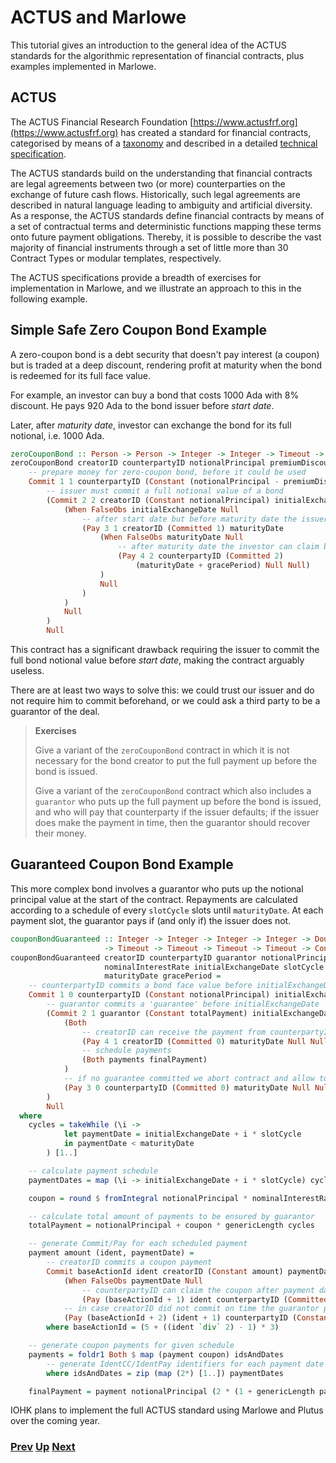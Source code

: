 # ACTUS and Marlowe

This tutorial gives an introduction to the general idea of the ACTUS standards for the algorithmic representation of financial contracts, plus examples implemented in Marlowe.

## ACTUS

The ACTUS Financial Research Foundation [https://www.actusfrf.org](https://www.actusfrf.org) has created a standard for financial contracts, categorised by means of a [taxonomy](https://www.actusfrf.org/taxonomy) and described in a detailed [technical specification](https://www.actusfrf.org/algorithmic-standard).

The ACTUS standards build on the understanding that financial contracts are legal agreements between two
(or more) counterparties on the exchange of future cash flows. Historically, such legal agreements are described in natural language leading to ambiguity and artificial diversity. As a response, the ACTUS standards define financial contracts by means of a set of contractual terms and deterministic functions mapping these terms onto future payment obligations. Thereby, it is possible to describe the vast majority of financial instruments through a set of little more than 30 Contract Types or modular templates, respectively.

The ACTUS specifications provide a breadth of exercises for implementation in Marlowe, and we illustrate an approach to this in the following example.

## Simple Safe Zero Coupon Bond Example

A zero-coupon bond is a debt security that doesn't pay interest (a coupon)
but is traded at a deep discount, rendering profit at maturity
when the bond is redeemed for its full face value.

For example, an investor can buy a bond that costs 1000 Ada with 8% discount.
He pays 920 Ada to the bond issuer before _start date_.

Later, after _maturity date_, investor can exchange the bond for its full notional, i.e. 1000 Ada.

```haskell
zeroCouponBond :: Person -> Person -> Integer -> Integer -> Timeout -> Timeout -> Timeout -> Contract
zeroCouponBond creatorID counterpartyID notionalPrincipal premiumDiscount initialExchangeDate maturityDate gracePeriod =
    -- prepare money for zero-coupon bond, before it could be used
    Commit 1 1 counterpartyID (Constant (notionalPrincipal - premiumDiscount)) initialExchangeDate maturityDate
        -- issuer must commit a full notional value of a bond
        (Commit 2 2 creatorID (Constant notionalPrincipal) initialExchangeDate (maturityDate + gracePeriod)
            (When FalseObs initialExchangeDate Null
                -- after start date but before maturity date the issuer can receive the bond payment
                (Pay 3 1 creatorID (Committed 1) maturityDate
                    (When FalseObs maturityDate Null
                        -- after maturity date the investor can claim bond's full value
                        (Pay 4 2 counterpartyID (Committed 2)
                            (maturityDate + gracePeriod) Null Null)
                    )
                    Null
                )
            )
            Null
        )
        Null
````

This contract has a significant drawback requiring the issuer to commit the full bond notional value before _start date_, making the contract arguably useless.

There are at least two ways to solve this: we could trust our issuer and do not require him to commit beforehand, or we could ask a third party to be a guarantor of the deal. 

> __Exercises__
>
> Give a variant of the `zeroCouponBond` contract in which it is not necessary for the bond creator to put the full payment up before the bond is issued.
>
> Give a variant of the `zeroCouponBond` contract which also includes a `guarantor` who puts up the full payment up before the bond is issued, and who will pay that counterparty if the issuer defaults; if the issuer does make the payment in time, then the guarantor should recover their money. 

## Guaranteed Coupon Bond Example

This more complex bond involves a guarantor who puts up the notional principal value at the start of the contract. Repayments are calculated according to a schedule of every `slotCycle` slots until `maturityDate`. At each payment slot, the guarantor pays if (and only if) the issuer does not.

```haskell
couponBondGuaranteed :: Integer -> Integer -> Integer -> Integer -> Double
                     -> Timeout -> Timeout -> Timeout -> Timeout -> Contract
couponBondGuaranteed creatorID counterpartyID guarantor notionalPrincipal
                     nominalInterestRate initialExchangeDate slotCycle
                     maturityDate gracePeriod =
    -- counterpartyID commits a bond face value before initialExchangeDate
    Commit 1 0 counterpartyID (Constant notionalPrincipal) initialExchangeDate maturityDate
        -- guarantor commits a 'guarantee' before initialExchangeDate
        (Commit 2 1 guarantor (Constant totalPayment) initialExchangeDate (maturityDate + gracePeriod)
            (Both
                -- creatorID can receive the payment from counterpartyID
                (Pay 4 1 creatorID (Committed 0) maturityDate Null Null)
                -- schedule payments
                (Both payments finalPayment)
            )
            -- if no guarantee committed we abort contract and allow to redeem the counterpartyID's commit
            (Pay 3 0 counterpartyID (Committed 0) maturityDate Null Null)
        )
        Null
  where
    cycles = takeWhile (\i ->
            let paymentDate = initialExchangeDate + i * slotCycle
            in paymentDate < maturityDate
        ) [1..]

    -- calculate payment schedule
    paymentDates = map (\i -> initialExchangeDate + i * slotCycle) cycles

    coupon = round $ fromIntegral notionalPrincipal * nominalInterestRate

    -- calculate total amount of payments to be ensured by guarantor
    totalPayment = notionalPrincipal + coupon * genericLength cycles

    -- generate Commit/Pay for each scheduled payment
    payment amount (ident, paymentDate) =
        -- creatorID commits a coupon payment
        Commit baseActionId ident creatorID (Constant amount) paymentDate (maturityDate + gracePeriod)
            (When FalseObs paymentDate Null
                -- counterpartyID can claim the coupon after payment date
                (Pay (baseActionId + 1) ident counterpartyID (Committed ident) (maturityDate + gracePeriod) Null Null))
            -- in case creatorID did not commit on time the guarantor pays the coupon
            (Pay (baseActionId + 2) (ident + 1) counterpartyID (Constant amount) (maturityDate + gracePeriod) Null Null)
        where baseActionId = (5 + ((ident `div` 2) - 1) * 3)

    -- generate coupon payments for given schedule
    payments = foldr1 Both $ map (payment coupon) idsAndDates
        -- generate IdentCC/IdentPay identifiers for each payment date
        where idsAndDates = zip (map (2*) [1..]) paymentDates

    finalPayment = payment notionalPrincipal (2 * (1 + genericLength paymentDates), maturityDate)
```

IOHK plans to implement the full ACTUS standard using Marlowe and Plutus over the coming year.

### [Prev](./playground-overview.md) [Up](./README.md) [Next](./marlowe-plutus.md)
